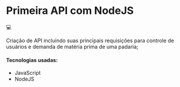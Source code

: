

# Primeira API com NodeJS

:computer:

Criação de API incluindo suas principais requisições para controle de usuários  e demanda de matéria prima de uma padaria;

#### **Tecnologias usadas:**

- JavaScript
- NodeJS